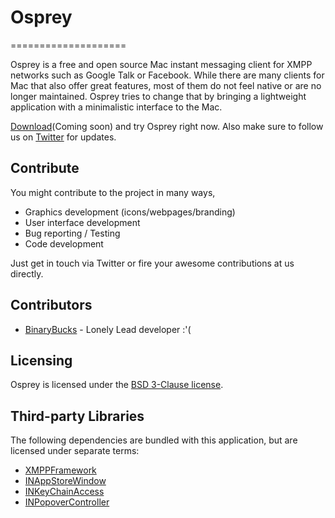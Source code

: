 # Osprey
====================

Osprey is a free and open source Mac instant messaging client for XMPP networks such as Google Talk or Facebook. 
While there are many clients for Mac that also offer great features, most of them do not feel native or are no longer maintained. 
Osprey tries to change that by bringing a lightweight application with a minimalistic interface to the Mac.

[Download](#)(Coming soon) and try Osprey right now.
Also make sure to follow us on [Twitter](https://twitter.com/ospreyapp/) for updates.

## Contribute

You might contribute to the project in many ways, 
* Graphics development (icons/webpages/branding) 
* User interface development
* Bug reporting / Testing
* Code development

Just get in touch via Twitter or fire your awesome contributions at us directly. 

## Contributors
* [BinaryBucks](https://twitter.com/binarybucks) - Lonely Lead developer :'(

## Licensing

Osprey is licensed under the [BSD 3-Clause license](http://www.opensource.org/licenses/BSD-3-Clause).

## Third-party Libraries

The following dependencies are bundled with this application, but are licensed under separate
terms:

* [XMPPFramework](https://github.com/robbiehanson/XMPPFramework)
* [INAppStoreWindow](https://github.com/indragiek/INAppStoreWindow/)
* [INKeyChainAccess](https://github.com/indragiek/INKeychainAccess)
* [INPopoverController](https://github.com/indragiek/INPopoverController)

